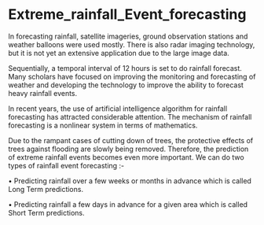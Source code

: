 # Extreme_rainfall_Event_forecasting

In forecasting rainfall, satellite imageries, ground observation stations and weather balloons
were used mostly. There is also radar imaging technology, but it is not yet an extensive
application due to the large image data.

Sequentially, a temporal interval of 12 hours is set to do rainfall forecast. Many scholars
have focused on improving the monitoring and forecasting of weather and developing the
technology to improve the ability to forecast heavy rainfall events.

In recent years, the use of artificial intelligence algorithm for rainfall forecasting has
attracted considerable attention. The mechanism of rainfall forecasting is a nonlinear system in
terms of mathematics.

Due to the rampant cases of cutting down of trees, the protective effects of trees against
flooding are slowly being removed. Therefore, the prediction of extreme rainfall events
becomes even more important. We can do two types of rainfall event forecasting :-

• Predicting rainfall over a few weeks or months in advance which is called Long Term
predictions.

• Predicting rainfall a few days in advance for a given area which is called Short Term
predictions.
